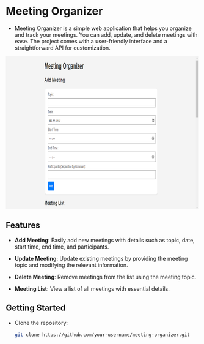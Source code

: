 # Meeting Organizer

- Meeting Organizer is a simple web application that helps you organize and track your meetings. You can add, update, and delete meetings with ease. The project comes with a user-friendly interface and a straightforward API for customization.

<img align="center" src = "https://github.com/engineerbekir/Meeting-Organizer/blob/master/MeetingOrganizer.png" width = "820" height ="400"/>

## Features

- **Add Meeting**: Easily add new meetings with details such as topic, date, start time, end time, and participants.

- **Update Meeting**: Update existing meetings by providing the meeting topic and modifying the relevant information.

- **Delete Meeting**: Remove meetings from the list using the meeting topic.

- **Meeting List**: View a list of all meetings with essential details.

## Getting Started

- Clone the repository:

   ```bash
   git clone https://github.com/your-username/meeting-organizer.git

